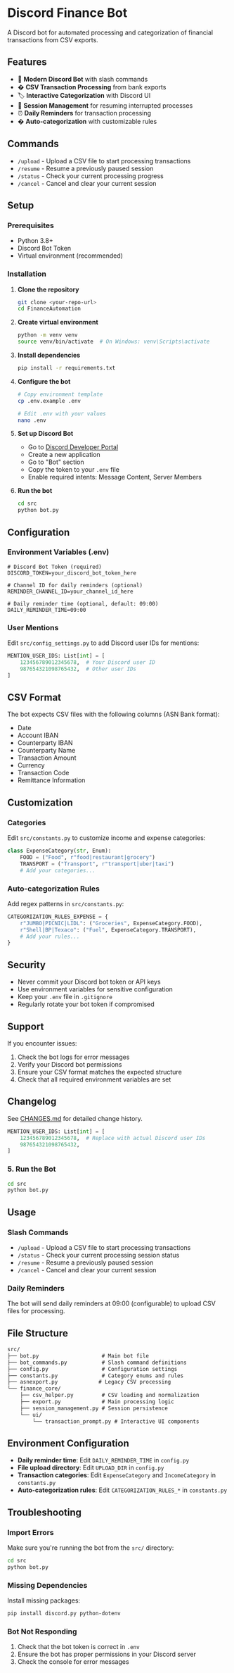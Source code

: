 # Discord Finance Bot

A Discord bot for automated processing and categorization of financial transactions from CSV exports.

## Features

- 🤖 **Modern Discord Bot** with slash commands
- � **CSV Transaction Processing** from bank exports
- 🏷️ **Interactive Categorization** with Discord UI
- 💾 **Session Management** for resuming interrupted processes
- ⏰ **Daily Reminders** for transaction processing
- � **Auto-categorization** with customizable rules

## Commands

- `/upload` - Upload a CSV file to start processing transactions
- `/resume` - Resume a previously paused session
- `/status` - Check your current processing progress
- `/cancel` - Cancel and clear your current session

## Setup

### Prerequisites

- Python 3.8+
- Discord Bot Token
- Virtual environment (recommended)

### Installation

1. **Clone the repository**

   ```bash
   git clone <your-repo-url>
   cd FinanceAutomation
   ```

2. **Create virtual environment**

   ```bash
   python -m venv venv
   source venv/bin/activate  # On Windows: venv\Scripts\activate
   ```

3. **Install dependencies**

   ```bash
   pip install -r requirements.txt
   ```

4. **Configure the bot**

   ```bash
   # Copy environment template
   cp .env.example .env
   
   # Edit .env with your values
   nano .env
   ```

5. **Set up Discord Bot**
   - Go to [Discord Developer Portal](https://discord.com/developers/applications)
   - Create a new application
   - Go to "Bot" section
   - Copy the token to your `.env` file
   - Enable required intents: Message Content, Server Members

6. **Run the bot**

   ```bash
   cd src
   python bot.py
   ```

## Configuration

### Environment Variables (.env)

```env
# Discord Bot Token (required)
DISCORD_TOKEN=your_discord_bot_token_here

# Channel ID for daily reminders (optional)
REMINDER_CHANNEL_ID=your_channel_id_here

# Daily reminder time (optional, default: 09:00)
DAILY_REMINDER_TIME=09:00
```

### User Mentions

Edit `src/config_settings.py` to add Discord user IDs for mentions:

```python
MENTION_USER_IDS: List[int] = [
    123456789012345678,  # Your Discord user ID
    987654321098765432,  # Other user IDs
]
```

## CSV Format

The bot expects CSV files with the following columns (ASN Bank format):

- Date
- Account IBAN
- Counterparty IBAN
- Counterparty Name
- Transaction Amount
- Currency
- Transaction Code
- Remittance Information

## Customization

### Categories

Edit `src/constants.py` to customize income and expense categories:

```python
class ExpenseCategory(str, Enum):
    FOOD = ("Food", r"food|restaurant|grocery")
    TRANSPORT = ("Transport", r"transport|uber|taxi")
    # Add your categories...
```

### Auto-categorization Rules

Add regex patterns in `src/constants.py`:

```python
CATEGORIZATION_RULES_EXPENSE = {
    r"JUMBO|PICNIC|LIDL": ("Groceries", ExpenseCategory.FOOD),
    r"Shell|BP|Texaco": ("Fuel", ExpenseCategory.TRANSPORT),
    # Add your rules...
}
```

## Security

- Never commit your Discord bot token or API keys
- Use environment variables for sensitive configuration
- Keep your `.env` file in `.gitignore`
- Regularly rotate your bot token if compromised

## Support

If you encounter issues:

1. Check the bot logs for error messages
2. Verify your Discord bot permissions
3. Ensure your CSV format matches the expected structure
4. Check that all required environment variables are set

## Changelog

See [CHANGES.md](CHANGES.md) for detailed change history.

```python
MENTION_USER_IDS: List[int] = [
    123456789012345678,  # Replace with actual Discord user IDs
    987654321098765432,
]
```

### 5. Run the Bot

```bash
cd src
python bot.py
```

## Usage

### Slash Commands

- `/upload` - Upload a CSV file to start processing transactions
- `/status` - Check your current processing session status
- `/resume` - Resume a previously paused session
- `/cancel` - Cancel and clear your current session

### Daily Reminders

The bot will send daily reminders at 09:00 (configurable) to upload CSV files for processing.

## File Structure

```txt
src/
├── bot.py                    # Main bot file
├── bot_commands.py           # Slash command definitions
├── config.py                 # Configuration settings
├── constants.py              # Category enums and rules
├── asnexport.py             # Legacy CSV processing
└── finance_core/
    ├── csv_helper.py         # CSV loading and normalization
    ├── export.py             # Main processing logic
    ├── session_management.py # Session persistence
    └── ui/
        └── transaction_prompt.py # Interactive UI components
```

## Environment Configuration

- **Daily reminder time**: Edit `DAILY_REMINDER_TIME` in `config.py`
- **File upload directory**: Edit `UPLOAD_DIR` in `config.py`
- **Transaction categories**: Edit `ExpenseCategory` and `IncomeCategory` in `constants.py`
- **Auto-categorization rules**: Edit `CATEGORIZATION_RULES_*` in `constants.py`

## Troubleshooting

### Import Errors

Make sure you're running the bot from the `src/` directory:

```bash
cd src
python bot.py
```

### Missing Dependencies

Install missing packages:

```bash
pip install discord.py python-dotenv
```

### Bot Not Responding

1. Check that the bot token is correct in `.env`
2. Ensure the bot has proper permissions in your Discord server
3. Check the console for error messages
